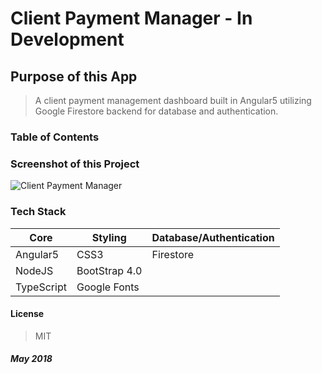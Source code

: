 # Client Payment Manager - **In Development**

## Purpose of this App

>A client payment management dashboard built in Angular5 utilizing  Google Firestore backend for database and authentication.

### Table of Contents

### Screenshot of this Project

![Client Payment Manager](https://raw.github.com/captnwalker/client-payment-manager/master/screenshots/coming-soon.jpg "Client Payment Manager")

### Tech Stack

| Core | Styling | Database/Authentication |
| ---- | ------- | ------- |
| Angular5 | CSS3 | Firestore |
| NodeJS | BootStrap 4.0 |  |
| TypeScript | Google Fonts |   |   |

#### License

>MIT

##### *May 2018*
